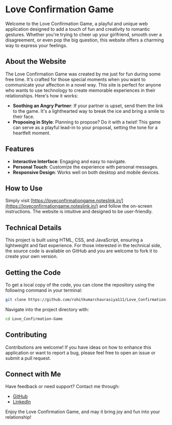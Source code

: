 # Love Confirmation Game

Welcome to the Love Confirmation Game, a playful and unique web application designed to add a touch of fun and creativity to romantic gestures. Whether you're trying to cheer up your girlfriend, smooth over a disagreement, or even pop the big question, this website offers a charming way to express your feelings.

## About the Website

The Love Confirmation Game was created by me just for fun during some free time. It's crafted for those special moments when you want to communicate your affection in a novel way. This site is perfect for anyone who wants to use technology to create memorable experiences in their relationships. Here's how it works:

- **Soothing an Angry Partner**: If your partner is upset, send them the link to the game. It's a lighthearted way to break the ice and bring a smile to their face.
- **Proposing in Style**: Planning to propose? Do it with a twist! This game can serve as a playful lead-in to your proposal, setting the tone for a heartfelt moment.

## Features

- **Interactive Interface**: Engaging and easy to navigate.
- **Personal Touch**: Customize the experience with personal messages.
- **Responsive Design**: Works well on both desktop and mobile devices.

## How to Use

Simply visit [https://loveconfirmationgame.noteslink.in/](https://loveconfirmationgame.noteslink.in/) and follow the on-screen instructions. The website is intuitive and designed to be user-friendly.

## Technical Details

This project is built using HTML, CSS, and JavaScript, ensuring a lightweight and fast experience. For those interested in the technical side, the source code is available on GitHub and you are welcome to fork it to create your own version.

## Getting the Code

To get a local copy of the code, you can clone the repository using the following command in your terminal:

```bash
git clone https://github.com/rohitkumarchaurasiya111/Love_Confirmation-Game.git
```

Navigate into the project directory with:
```bash
cd Love_Confirmation-Game
```



## Contributing

Contributions are welcome! If you have ideas on how to enhance this application or want to report a bug, please feel free to open an issue or submit a pull request.

## Connect with Me

Have feedback or need support? Contact me through:
- [GitHub](https://github.com/rohitkumarchaurasiya111)
- [LinkedIn](https://www.linkedin.com/in/rohit-kumar-chaurasiya-0862b1272/)

Enjoy the Love Confirmation Game, and may it bring joy and fun into your relationship!

